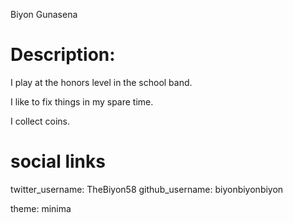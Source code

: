 Biyon Gunasena
# Description:  
I play at the honors level in the school band. 

I like to fix things in my spare time. 

I collect coins. 
# social links
twitter_username: TheBiyon58 
github_username:  biyonbiyonbiyon 


theme: minima
